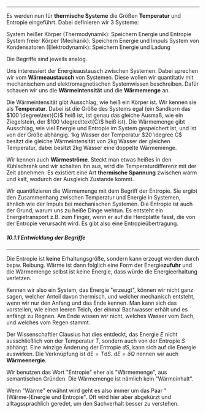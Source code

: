 ***

Es werden nun für **thermische Systeme** die Größen **Temperatur** und Entropie eingeführt. Dabei definieren wir 3 Systeme:

System heißer Körper (Thermodynamik): Speichern Energie und Entropie
System freier Körper (Mechanik): Speichern Energie und Impuls
System von Kondensatoren (Elektrodynamik): Speichern Energie und Ladung

Die Begriffe sind jeweils analog.

Uns interessiert der Energieaustausch zwischen Systemen. Dabei sprechen wir vom **Wärmeaustausch** von Systemen. Diese wollen wir quantitativ mit mechanischem und elektromagnetischen Systemwissen beschreiben. Dafür schauen wir uns die **Wärmeintensität**  und die **Wärmemenge** an.

Die Wärmeintensität gibt Ausschlag, wie heiß ein Körper ist. Wir kennen sie als **Temperatur**. Dabei ist die Größe des Systems egal (ein Sandkorn das $100 \degree\text{C}$ heiß ist, ist genau das gleiche Ausmaß, wie ein Ziegelstein, der $100 \degree\text{C}$ heiß ist).
Die Wärmemenge gibt Ausschlag, wie viel Energie und Entropie im System gespeichert ist, und ist von der Größe abhängig.
$1\text{kg}$ Wasser der Temperatur $20 \degree C$ besitzt die gleiche Wärmeintensität von $2\text{kg}$ Wasser der gleichen Temperatur, dabei besitzt $2\text{kg}$ Wasser eine doppelte Wärmemenge.

Wir kennen auch **Wärmeströme**. Steckt man etwas heißes in den Kühlschrank und wir schalten ihn aus, wird die Temperaturdifferenz mit der Zeit abnehmen. Es existiert eine Art **thermische Spannung** zwischen warm und kalt, wodurch der Ausgleich Zustande kommt.

Wir quantifizieren die Wärmemenge mit dem Begriff der Entropie. Sie ergibt den Zusammenhang zwischen Temperatur und Energie in Systemen, ähnlich wie der Impuls bei mechanischen Systemen. Die Entropie ist auch der Grund, warum uns zu heiße Dinge wehtun. Es entsteht ein Energietransport z.B. zum Finger, wenn er auf die Herdplatte fasst, die von der Entropie verursacht wird. Es gibt also eine Entropieübertragung.

##### 10.1.1 Entwicklung der Begriffe
***

Die Entropie ist **keine** Erhaltungsgröße, sondern kann erzeugt werden durch bspw. Reibung. Wärme ist dann folglich eine Form der Energie**zufuhr** und die Wärmemenge selbst ist keine Energie, dass würde die Energieerhaltung verletzen.

Kennen wir also ein System, das Energie "erzeugt", können wir nicht ganz sagen, welcher Anteil davon thermisch, und welcher mechanisch entsteht, wenn wir nur den Anfang und das Ende kennen. Man kann sich das vorstellen, wie einen leeren Teich, der einmal Bachwasser erhält und es anfängt zu Regnen. Am Ende wissen wir nicht, welches Wasser vom Bach, und welches vom Regen stammt.

Der Wissenschaftler Clausius hat dies entdeckt, das Energie $E$ nicht ausschließlich von der Temperatur $T$, sondern auch von der Entropie $S$ abhängt. Eine winzige Änderung der Entropie $dS$, kann sich auf die Energie auswirken. Die Verknüpfung ist $\text{dE}=T\text{d}S$. $\text{d}E=\delta Q$ nennen wir auch **Wärmeenergie**.

Wir benutzen das Wort "Entropie" eher als "Wärmemenge", aus semantischen Gründen. Die Wärmemenge ist nämlich kein "Wärmeinhalt".

Wenn "Wärme" erwähnt wird geht es also immer um das Paar "(Wärme-)Energie und Entropie". Oft wird hier aber abgekürzt und alltagssprachlich geredet, um den Sachverhalt besser zu verstehen.